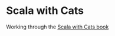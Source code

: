 # Scala with Cats

Working through the [Scala with Cats book](https://underscore.io/books/scala-with-cats/)